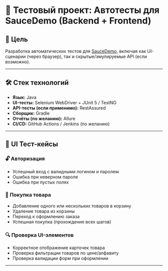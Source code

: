 # 🧪 Тестовый проект: Автотесты для SauceDemo (Backend + Frontend)

## 📌 Цель

Разработка автоматических тестов для [SauceDemo](https://www.saucedemo.com/), включая как UI-сценарии (через браузер), так и скрытые/эмулируемые API (если возможно).

---

## 🛠️ Стек технологий

- **Язык:** Java
- **UI-тесты:** Selenium WebDriver + JUnit 5 / TestNG
- **API-тесты (если применимо):** RestAssured
- **Сборщик:** Gradle
- **Отчёты (по желанию):** Allure
- **CI/CD:** GitHub Actions / Jenkins (по желанию)

---

## 🔐 UI Тест-кейсы

### 🔓 Авторизация
- Успешный вход с валидными логином и паролем
- Ошибка при неверном пароле
- Ошибка при пустых полях

### 🛒 Покупка товара
- Добавление одного или нескольких товаров в корзину
- Удаление товара из корзины
- Переход к оформлению заказа
- Успешная покупка (прохождение всех шагов)

### 🔍 Проверка UI-элементов
- Корректное отображение карточек товара
- Проверка фильтрации товаров по цене/алфавиту
- Проверка валидации форм при оформлении

---
